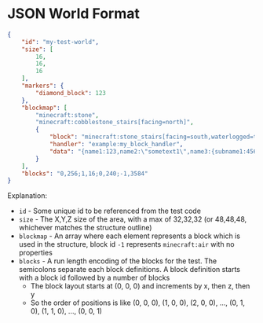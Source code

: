 # JSON World Format

```json
{
    "id": "my-test-world",
    "size": [
        16,
        16,
        16
    ],
    "markers": {
        "diamond_block": 123
    },
    "blockmap": [
        "minecraft:stone",
        "minecraft:cobblestone_stairs[facing=north]",
        {
            "block": "minecraft:stone_stairs[facing=south,waterlogged=true]",
            "handler": "example:my_block_handler",
            "data": "{name1:123,name2:\"sometext1\",name3:{subname1:456,subname2:\"sometext2\"}}"
        }
    ],
    "blocks": "0,256;1,16;0,240;-1,3584"
}
```

Explanation:

* `id` - Some unique id to be referenced from the test code
* `size` - The X,Y,Z size of the area, with a max of 32,32,32 (or 48,48,48, whichever matches the structure outline)
* `blockmap` - An array where each element represents a block which is used in the structure, block id `-1`
  represents `minecraft:air` with no properties
* `blocks` - A run length encoding of the blocks for the test. The semicolons separate each block definitions. A block
  definition starts with a block id followed by a number of blocks
    * The block layout starts at (0, 0, 0) and increments by x, then z, then y
    * So the order of positions is like (0, 0, 0), (1, 0, 0), (2, 0, 0), ..., (0, 1, 0), (1, 1, 0), ..., (0, 0, 1)